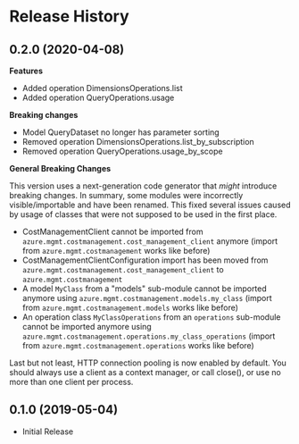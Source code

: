 # Release History

## 0.2.0 (2020-04-08)
**Features**

  - Added operation DimensionsOperations.list
  - Added operation QueryOperations.usage
	
**Breaking changes**
	
  - Model QueryDataset no longer has parameter sorting
  - Removed operation DimensionsOperations.list_by_subscription
  - Removed operation QueryOperations.usage_by_scope

**General Breaking Changes**

This version uses a next-generation code generator that *might*
introduce breaking changes. In summary, some modules were incorrectly
visible/importable and have been renamed. This fixed several issues
caused by usage of classes that were not supposed to be used in the
first place.

  - CostManagementClient cannot be imported from
    `azure.mgmt.costmanagement.cost_management_client` anymore (import from
    `azure.mgmt.costmanagement` works like before)
  - CostManagementClientConfiguration import has been moved from
    `azure.mgmt.costmanagement.cost_management_client` to `azure.mgmt.costmanagement`
  - A model `MyClass` from a "models" sub-module cannot be imported
    anymore using `azure.mgmt.costmanagement.models.my_class` (import from
    `azure.mgmt.costmanagement.models` works like before)
  - An operation class `MyClassOperations` from an `operations`
    sub-module cannot be imported anymore using
    `azure.mgmt.costmanagement.operations.my_class_operations` (import from
    `azure.mgmt.costmanagement.operations` works like before)

Last but not least, HTTP connection pooling is now enabled by default.
You should always use a client as a context manager, or call close(), or
use no more than one client per process.
  

## 0.1.0 (2019-05-04)

  - Initial Release
